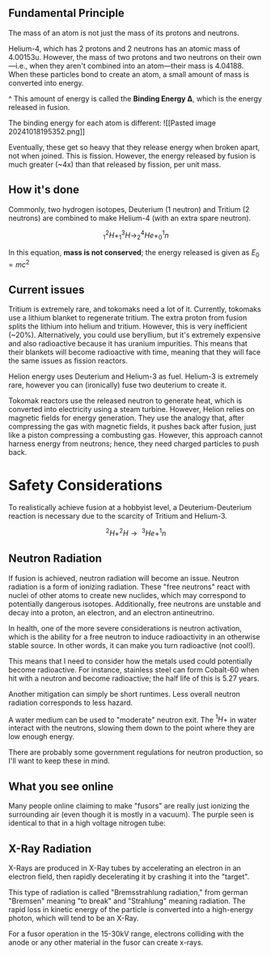 
## Fundamental Principle
The mass of an atom is not just the mass of its protons and neutrons.

Helium-4, which has 2 protons and 2 neutrons has an atomic mass of 4.00153u. However, the mass of two protons and two neutrons on their own—i.e., when they aren't combined into an atom—their mass is 4.04188. When these particles bond to create an atom, a small amount of mass is converted into energy.

^ This amount of energy is called the **Binding Energy ∆**, which is the energy released in fusion.

The binding energy for each atom is different:
![[Pasted image 20241018195352.png]]

Eventually, these get so heavy that they release energy when broken apart, not when joined. This is fission. However, the energy released by fusion is much greater (~4x) than that released by fission, per unit mass.

## How it's done
Commonly, two hydrogen isotopes, Deuterium (1 neutron) and Tritium (2 neutrons) are combined to make Helium-4 (with an extra spare neutron). 

$$^2_1H + ^3_1H \rightarrow _2^4He+^1_0n$$

In this equation, **mass is not conserved**; the energy released is given as $E_0 = mc^2$

## Current issues
Tritium is extremely rare, and tokomaks need a lot of it.
Currently, tokomaks use a lithium blanket to regenerate tritium. The extra proton from fusion splits the lithium into helium and tritium. However, this is very inefficient (~20%).
Alternatively, you could use beryllium, but it's extremely expensive and also radioactive because it has uranium impurities. This means that their blankets will become radioactive with time, meaning that they will face the same issues as fission reactors.

Helion energy uses Deuterium and Helium-3 as fuel. Helium-3 is extremely rare, however you can (ironically) fuse two deuterium to create it. 

Tokomak reactors use the released neutron to generate heat, which is converted into electricity using a steam turbine. However, Helion relies on magnetic fields for energy generation. They use the analogy that, after compressing the gas with magnetic fields, it pushes back after fusion, just like a piston compressing a combusting gas. However, this approach cannot harness energy from neutrons; hence, they need charged particles to push back.

# Safety Considerations

To realistically achieve fusion at a hobbyist level, a Deuterium-Deuterium reaction is necessary due to the scarcity of Tritium and Helium-3.

$$^2H+^2H \rightarrow\ ^3He + ^1n$$

## Neutron Radiation

If fusion is achieved, neutron radiation will become an issue. Neutron radiation is a form of ionizing radiation. These "free neutrons" react with nuclei of other atoms to create new nuclides, which may correspond to potentially dangerous isotopes. Additionally, free neutrons are unstable and decay into a proton, an electron, and an electron antineutrino.

In health, one of the more severe considerations is neutron activation, which is the ability for a free neutron to induce radioactivity in an otherwise stable source. In other words, it can make you turn radioactive (not cool!).

This means that I need to consider how the metals used could potentially become radioactive. For instance, stainless steel can form Cobalt-60 when hit with a neutron and become radioactive; the half life of this is 5.27 years.

Another mitigation can simply be short runtimes. Less overall neutron radiation corresponds to less hazard.

A water medium can be used to "moderate" neutron exit. The $^1H+$ in water interact with the neutrons, slowing them down to the point where they are low enough energy.

There are probably some government regulations for neutron production, so I'll want to keep these in mind.

## What you see online
Many people online claiming to make "fusors" are really just ionizing the surrounding air (even though it is mostly in a vacuum). The purple seen is identical to that in a high voltage nitrogen tube: 

## X-Ray Radiation

X-Rays are produced in X-Ray tubes by accelerating an electron in an electron field, then rapidly decelerating it by crashing it into the "target".

This type of radiation is called "Bremsstrahlung radiation," from german "Bremsen" meaning "to break" and "Strahlung" meaning radiation. The rapid loss in kinetic energy of the particle is converted into a high-energy photon, which will tend to be an X-Ray.

For a fusor operation in the 15-30kV range, electrons colliding with the anode or any other material in the fusor can create x-rays.